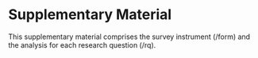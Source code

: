 # Supplementary Material

This supplementary material comprises the survey instrument (/form) and the analysis for each research question (/rq).
